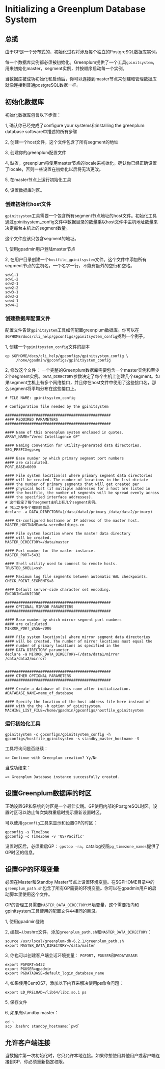 # Initializing a Greenplum Database System

## 总揽

由于GP是一个分布式的，初始化过程将涉及每个独立的PostgreSQL数据库实例。

每一个数据库实例都必须被初始化。Greenplum提供了一个工具```gpinitsystem```，用来初始化master，segment实例，并按顺序启动每一个实例。

当数据库被成功初始化和启动后，你可以连接到master节点来创建和管理数据库就像连接到普通postgreSQL数据一样。

## 初始化数据库

初始化数据库包含以下步骤：

1, 确认你已经完成了configure your systems和installing the greenplum database software中描述的所有步骤

2, 创建一个host文件，这个文件包含了所有segment的地址

3, 创建你的greenplum配置文件

4, 缺省，greenplum将使用master节点的locale来初始化。确认你已经正确设置了locale，否则一些设置在初始化以后将无法更改。

5, 在master节点上运行初始化工具

6, 设置数据库时区。

### 创建初始化host文件

```gpinitsystem```工具需要一个包含所有segment节点地址的host文件。初始化工具通过gpinitsystem_config文件中数据目录的数量乘以host文件中主机地址数量来决定每台主机上的segment数量。

这个文件应该只包含segment的地址。

1, 使用gpadmin用户登陆master节点

2, 在用户目录创建一个```hostfile_gpinitsystem```文件。这个文件中添加所有segment节点的主机名。一个名字一行，不能有额外的空行和空格。

``` shell
sdw1-1
sdw1-2
sdw2-1
sdw2-2
sdw3-1
sdw3-2
sdw4-1
sdw4-2
```

### 创建数据库配置文件

配置文件告诉```gpinitsystem```工具如何配置greenplum数据库。你可以在```$GPHOME/docs/cli_help/gpconfigs/gpinitsystem_config```找到一个例子。

1, 创建一个```gpinitsystem_config```文件的副本

``` shell
cp $GPHOME/docs/cli_help/gpconfigs/gpinitsystem_config \
     /home/gpadmin/gpconfigs/gpinitsystem_config
```

2, 修改这个文件：
一个完整的Greenplum数据库需要包含一个master实例和至少2个segment实例。```DATA_DIRECTORY```参数决定了每个主机上创建几个segment。如果segment主机上有多个网络接口，并且你在host文件中使用了这些接口名，那么segment将平均分布在这些接口上。

``` shell
# FILE NAME: gpinitsystem_config

# Configuration file needed by the gpinitsystem

################################################
#### REQUIRED PARAMETERS
################################################

#### Name of this Greenplum system enclosed in quotes.
ARRAY_NAME="Vered Intelligence GP"

#### Naming convention for utility-generated data directories.
SEG_PREFIX=gpseg

#### Base number by which primary segment port numbers
#### are calculated.
PORT_BASE=6000

#### File system location(s) where primary segment data directories
#### will be created. The number of locations in the list dictate
#### the number of primary segments that will get created per
#### physical host (if multiple addresses for a host are listed in
#### the hostfile, the number of segments will be spread evenly across
#### the specified interface addresses).
# 这个指定了每个segment主机上有几个segment实例。
# 可以之多多个相同的目录
declare -a DATA_DIRECTORY=(/data/data1/primary /data/data2/primary)

#### OS-configured hostname or IP address of the master host.
MASTER_HOSTNAME=mdw.veredholdings.cn

#### File system location where the master data directory
#### will be created.
MASTER_DIRECTORY=/data/master

#### Port number for the master instance.
MASTER_PORT=5432

#### Shell utility used to connect to remote hosts.
TRUSTED_SHELL=ssh

#### Maximum log file segments between automatic WAL checkpoints.
CHECK_POINT_SEGMENTS=8

#### Default server-side character set encoding.
ENCODING=UNICODE

################################################
#### OPTIONAL MIRROR PARAMETERS
################################################

#### Base number by which mirror segment port numbers
#### are calculated.
MIRROR_PORT_BASE=7000

#### File system location(s) where mirror segment data directories
#### will be created. The number of mirror locations must equal the
#### number of primary locations as specified in the
#### DATA_DIRECTORY parameter.
declare -a MIRROR_DATA_DIRECTORY=(/data/data1/mirror /data/data2/mirror)


################################################
#### OTHER OPTIONAL PARAMETERS
################################################

#### Create a database of this name after initialization.
#DATABASE_NAME=name_of_database

#### Specify the location of the host address file here instead of
#### with the the -h option of gpinitsystem.
MACHINE_LIST_FILE=/home/gpadmin/gpconfigs/hostfile_gpinitsystem
```

### 运行初始化工具

``` shell
gpinitsystem -c gpconfigs/gpinitsystem_config -h gpconfigs/hostfile_gpinitsystem -s standby_master_hostname -S
```

工具将询问是否继续：

``` shell
=> Continue with Greenplum creation? Yy/Nn
```

当成功结束：

``` shell
=> Greenplum Database instance successfully created.
```

## 设置Greenplum数据库的时区

正确设置GP和系统的时区是一个最佳实践。GP使用内部的PostgreSQL时区。设置时区可以防止每次集群重启时提示重新设置时区。

可以使用```gpconfig```工具来显示和设置GP的时区：

``` shell
gpconfig -s TimeZone
gpconfig -c TimeZone -v 'US/Pacific'
```

设置时区后，必须重启GP： ```gpstop -ra```。catalog视图```pg_timezone_names```提供了GP时区的信息。

## 设置GP的环境变量

必须在Master和Standby Master节点上设置环境变量。在$GPHOME目录中的```greenplum_path.sh```包含了所有GP需要的环境变量。你可以在gpadmin用户的启动脚本里使用这个文件。

GP的管理工具需要```MASTER_DATA_DIRECTORY```环境变量，这个需要指向和gpinitsystem工具使用的配置文件中相同的目录。

1, 使用gpadmin登陆

2, 编辑~/.bashrc文件，添加```greenplum_path.sh```和```MASTER_DATA_DIRECTORY```：

``` shell
source /usr/local/greenplum-db-6.2.1/greenplum_path.sh
export MASTER_DATA_DIRECTORY=/data/master
```

3, 你也可以创建客户端会话环境变量： ```PGPORT```，```PGUSER```和```PGDATABASE```:

``` shell
export PGPORT=5432
export PGUSER=gpadmin
export PGDATABASE=default_login_database_name
```

4, 如果使用CentOS7，添加以下内容来解决使用ps命令问题：

``` shell
export LD_PRELOAD=/lib64/libz.so.1 ps
```

5, 保存文件

6, 如果有standby master：

``` shell
cd ~
scp .bashrc standby_hostname:`pwd`
```

## 允许客户端连接

当数据库第一次初始化时，它只允许本地连接。如果你想使用其他用户或客户端连接到GP，你必须重新指定权限。
